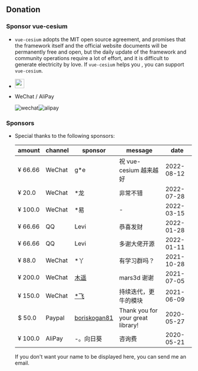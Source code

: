 <!--
 * @Author: zouyaoji@https://github.com/zouyaoji
 * @Date: 2021-07-13 09:06:45
 * @LastEditTime: 2022-08-12 10:57:09
 * @LastEditors: zouyaoji
 * @Description:
 * @FilePath: \10_vue-cesium\website\docs\en-US\donations.md
-->

## Donation

### Sponsor vue-cesium

- `vue-cesium` adopts the MIT open source agreement, and promises that the framework itself and the official website documents will be permanently free and open, but the daily update of the framework and community operations require a lot of effort, and it is difficult to generate electricity by love. If `vue-cesium` helps you , you can support `vue-cesium`.

- <a href="https://www.paypal.me/zouyaoji" target="_blank"><img src="https://zouyaoji.top/vue-cesium/images/paypal.png" style="height:25px;" /></a>
- WeChat / AliPay
  <div style="display: flex">
    <img alt="wechat" title="wechat" src="https://zouyaoji.top/vue-cesium/images/wechat.png">
    <img alt="alipay" title="alipay" src="https://zouyaoji.top/vue-cesium/images/alipay.png">
  </div>

### Sponsors

- Special thanks to the following sponsors:

  | amount  | channel | sponsor                                         | message                           | date       |
  | ------- | ------- | ----------------------------------------------- | --------------------------------- | ---------- |
  | ¥ 66.66 | WeChat  | g\*e                                            | 祝 vue-cesium 越来越好            | 2022-08-12 |
  | ¥ 20.0  | WeChat  | \*龙                                            | 非常不错                          | 2022-07-28 |
  | ¥ 100.0 | WeChat  | \*易                                            | -                                 | 2022-03-15 |
  | ¥ 66.66 | QQ      | Levi                                            | 恭喜发财                          | 2022-01-28 |
  | ¥ 66.66 | QQ      | Levi                                            | 多谢大佬开源                      | 2022-01-11 |
  | ¥ 88.0  | WeChat  | \*丫                                            | 有学习群吗？                      | 2021-10-28 |
  | ¥ 200.0 | WeChat  | [木遥](https://github.com/muyao1987)            | mars3d 谢谢                       | 2021-07-05 |
  | ¥ 150.0 | WeChat  | [\*飞](https://github.com/ZephyrTan)            | 持续迭代，更牛的模块              | 2021-06-09 |
  | $ 50.0  | Paypal  | [boriskogan81](https://github.com/boriskogan81) | Thank you for your great library! | 2020-05-27 |
  | ¥ 100.0 | AliPay  | -。向日葵                                       | 咨询费                            | 2020-05-21 |

  If you don't want your name to be displayed here, you can send me an email.
